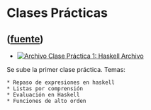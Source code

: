 # Clases Prácticas
([fuente](https://campus.exactas.uba.ar/course/view.php?id=1059&section=6))
---
  * [ ![Archivo](https://campus.exactas.uba.ar/theme/image.php/magazine/core/1462913092/f/pdf) Clase Práctica 1: Haskell  Archivo  ](https://campus.exactas.uba.ar/mod/resource/view.php?id=57223)

Se sube la primer clase práctica. Temas:

    * Repaso de expresiones en haskell 
    * Listas por comprensión 
    * Evaluación en Haskell 
    * Funciones de alto orden 

